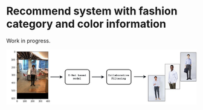 # Recommend system with fashion category and color information

Work in progress.

![goal](https://github.com/suzukiry/unet_fashion_parsing/blob/master/images/01_goal-2.jpg "01")